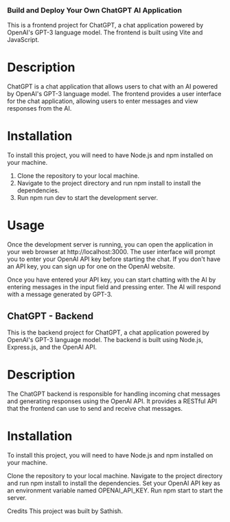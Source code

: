 ### Build and Deploy Your Own ChatGPT AI Application
This is a frontend project for ChatGPT, a chat application powered by OpenAI's GPT-3 language model. The frontend is built using Vite and JavaScript.

# Description
ChatGPT is a chat application that allows users to chat with an AI powered by OpenAI's GPT-3 language model. The frontend provides a user interface for the chat application, allowing users to enter messages and view responses from the AI.

# Installation
To install this project, you will need to have Node.js and npm installed on your machine.

1. Clone the repository to your local machine.
2. Navigate to the project directory and run npm install to install the dependencies.
3. Run npm run dev to start the development server.
# Usage
Once the development server is running, you can open the application in your web browser at http://localhost:3000. The user interface will prompt you to enter your OpenAI API key before starting the chat. If you don't have an API key, you can sign up for one on the OpenAI website.

Once you have entered your API key, you can start chatting with the AI by entering messages in the input field and pressing enter. The AI will respond with a message generated by GPT-3.

## ChatGPT - Backend
This is the backend project for ChatGPT, a chat application powered by OpenAI's GPT-3 language model. The backend is built using Node.js, Express.js, and the OpenAI API.

# Description
The ChatGPT backend is responsible for handling incoming chat messages and generating responses using the OpenAI API. It provides a RESTful API that the frontend can use to send and receive chat messages.

# Installation
To install this project, you will need to have Node.js and npm installed on your machine.

Clone the repository to your local machine.
Navigate to the project directory and run npm install to install the dependencies.
Set your OpenAI API key as an environment variable named OPENAI_API_KEY.
Run npm start to start the server.

Credits
This project was built by Sathish.


